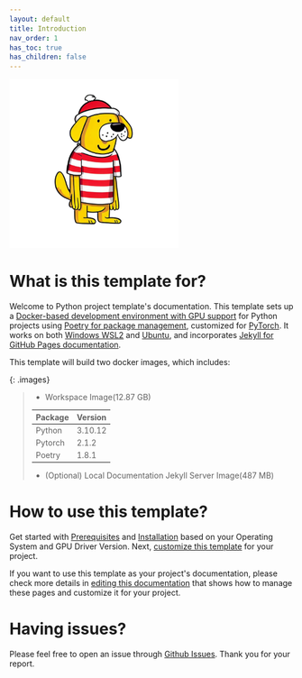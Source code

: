 ```yaml
---
layout: default
title: Introduction
nav_order: 1
has_toc: true
has_children: false
---
```


<img src="./assets/images/tareks_dog_willy.png" width="300" height="300">

# What is this template for?

Welcome to Python project template's documentation. This template sets up a <ins>Docker-based development environment with GPU support</ins> for Python projects using <ins>Poetry for package management</ins>, customized for <ins>PyTorch</ins>. It works on both <ins>Windows WSL2</ins> and <ins>Ubuntu</ins>, and incorporates <ins>Jekyll for GitHub Pages documentation</ins>.

This template will build two docker images, which includes:

{: .images}
> - Workspace Image(12.87 GB) 
>
> | Package | Version |
> |:--|:--|
> | Python  | 3.10.12 |
> | Pytorch | 2.1.2   |    
> | Poetry  | 1.8.1   |
>
> - (Optional) Local Documentation Jekyll Server Image(487 MB)

# How to use this template?

Get started with [Prerequisites](./getting_started/prerequisites/) and [Installation](./getting_started/installations.md) based on your Operating System and GPU Driver Version. Next, [customize this template](./getting_started/customized-to-new-project.md) for your project.

If you want to use this template as your project's documentation, please check more details in [editing this documentation](./documentations/index.md) that shows how to manage these pages and customize it for your project.

# Having issues?

Please feel free to open an issue through [Github Issues](https://github.com/liuyuweitarek/python-poetry-wsl2-ubuntu-gpu-docker-template/issues). Thank you for your report.    